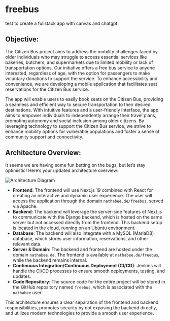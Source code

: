 # freebus
test to create a fullstack app with canvas and chatgpt

## Objective:
The Citizen Bus project aims to address the mobility challenges faced by older individuals who may struggle to access essential services like bakeries, butchers, and supermarkets due to limited mobility or lack of transportation options. Our initiative offers a free bus service to anyone interested, regardless of age, with the option for passengers to make voluntary donations to support the service. To enhance accessibility and convenience, we are developing a mobile application that facilitates seat reservations for the Citizen Bus service.

The app will enable users to easily book seats on the Citizen Bus, providing a seamless and efficient way to secure transportation to their desired destinations. With intuitive features and a user-friendly interface, the app aims to empower individuals to independently arrange their travel plans, promoting autonomy and social inclusion among older citizens. By leveraging technology to support the Citizen Bus service, we strive to enhance mobility options for vulnerable populations and foster a sense of community support and connectivity.

## Architecture Overview:

It seems we are having some fun betting on the bugs, but let’s stay optimistic! Here’s your updated architecture overview:

![Architecture Diagram](https://nathabee.de/chartDiagramFreeBus.png) 



- **Frontend**: The frontend will use Next.js 19 combined with React for creating an interactive and dynamic user experience. The user will access the application through the domain `nathabee.de/freebus`, served via Apache.
- **Backend**: The backend will leverage the server-side features of Next.js to communicate with the Django backend, which is hosted on the same server but not accessed directly from the frontend. This backend setup is located in the cloud, running on an Ubuntu environment.
- **Database**: The backend will also integrate with a MySQL (MariaDB) database, which stores user information, reservations, and other relevant data.
- **Server & Domain**: The backend and frontend are hosted under the domain `nathabee.de`. The frontend is available at `nathabee.de/freebus`, while the backend remains internal.
- **Continuous Integration/Continuous Deployment (CI/CD)**: Jenkins will handle the CI/CD processes to ensure smooth deployments, testing, and updates.
- **Code Repository**: The source code for the entire project will be stored in the GitHub repository named `freebus`, which is associated with the `nathabee` user.

This architecture ensures a clear separation of the frontend and backend responsibilities, promotes security by not exposing the backend directly, and utilizes modern technologies to provide a smooth user experience. 





